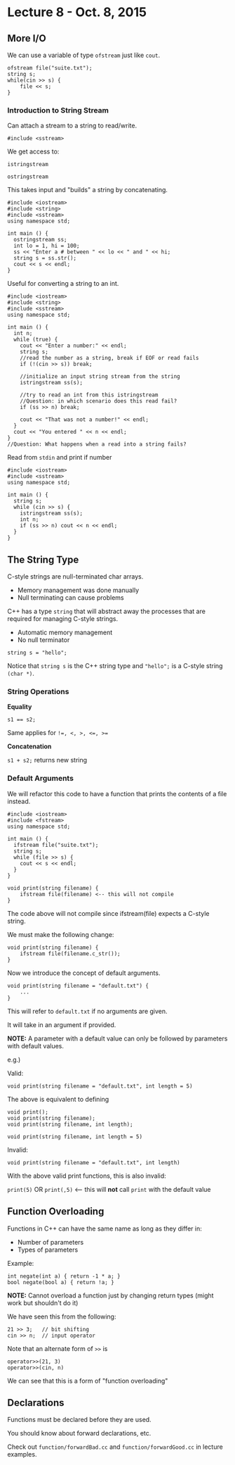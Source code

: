 # Lecture 8 - Oct. 8, 2015

## More I/O

We can use a variable of type `ofstream` just like `cout`.

```
ofstream file("suite.txt");
string s;
while(cin >> s) {
    file << s;
}
```

### Introduction to String Stream

Can attach a stream to a string to read/write.

`#include <sstream>`

We get access to:

`istringstream`

`ostringstream`

This takes input and "builds" a string by concatenating.

```
#include <iostream>
#include <string>
#include <sstream>
using namespace std;

int main () {
  ostringstream ss;
  int lo = 1, hi = 100;
  ss << "Enter a # between " << lo << " and " << hi;
  string s = ss.str();
  cout << s << endl;
}
```

Useful for converting a string to an int.

```
#include <iostream>
#include <string>
#include <sstream>
using namespace std;

int main () {
  int n;
  while (true) {
    cout << "Enter a number:" << endl;
    string s;
    //read the number as a string, break if EOF or read fails
    if (!(cin >> s)) break;

    //initialize an input string stream from the string
    istringstream ss(s);

    //try to read an int from this istringstream
    //Question: in which scenario does this read fail?
    if (ss >> n) break;
    
    cout << "That was not a number!" << endl;
  }
  cout << "You entered " << n << endl;
}
//Question: What happens when a read into a string fails?
```

Read from `stdin` and print if number

```
#include <iostream>
#include <sstream>
using namespace std;

int main () {
  string s;
  while (cin >> s) {
    istringstream ss(s);
    int n; 
    if (ss >> n) cout << n << endl;
  }
}
```

## The String Type

C-style strings are null-terminated char arrays.

* Memory management was done manually
* Null terminating can cause problems

C++ has a type `string` that will abstract away the processes that are required for managing C-style strings.

* Automatic memory management
* No null terminator

`string s = "hello";`

Notice that `string s` is the C++ string type and `"hello";` is a C-style string `(char *)`.

### String Operations

**Equality** 

`s1 == s2;`

Same applies for `!=, <, >, <=, >=`

**Concatenation**

`s1 + s2;` returns new string

### Default Arguments

We will refactor this code to have a function that prints the contents of a file instead.

```
#include <iostream>
#include <fstream>
using namespace std;

int main () {
  ifstream file("suite.txt");
  string s;
  while (file >> s) {
    cout << s << endl;
  }
}
```

```
void print(string filename) {
    ifstream file(filename) <-- this will not compile
}
```

The code above will not compile since ifstream(file) expects a C-style string.

We must make the following change:

```
void print(string filename) {
    ifstream file(filename.c_str());
}
```

Now we introduce the concept of default arguments.

```
void print(string filename = "default.txt") {
    ...
}
```

This will refer to `default.txt` if no arguments are given.

It will take in an argument if provided.

**NOTE:** A parameter with a default value can only be followed by parameters with default values.

e.g.)

Valid:

`void print(string filename = "default.txt", int length = 5)`

The above is equivalent to defining

```
void print();
void print(string filename);
void print(string filename, int length);
```

`void print(string filename, int length = 5)`

Invalid:

`void print(string filename = "default.txt", int length)`

With the above valid print functions, this is also invalid:

`print(5)` OR `print(,5)` <-- this will **not** call `print` with the default value 

## Function Overloading

Functions in C++ can have the same name as long as they differ in:

* Number of parameters
* Types of parameters

Example:

```
int negate(int a) { return -1 * a; }
bool negate(bool a) { return !a; }
```

**NOTE:** Cannot overload a function just by changing return types (might work but shouldn't do it)

We have seen this from the following:

```
21 >> 3;   // bit shifting
cin >> n;  // input operator
```

Note that an alternate form of `>>` is 

```
operator>>(21, 3)
operator>>(cin, n)
```

We can see that this is a form of "function overloading"

## Declarations

Functions must be declared before they are used.

You should know about forward declarations, etc.

Check out `function/forwardBad.cc` and `function/forwardGood.cc` in lecture examples.
